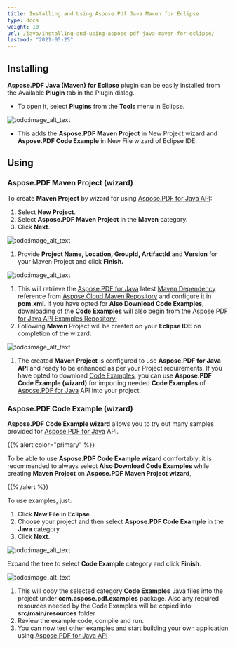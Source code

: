 ```yaml
---
title: Installing and Using Aspose.Pdf Java Maven for Eclipse
type: docs
weight: 10
url: /java/installing-and-using-aspose-pdf-java-maven-for-eclipse/
lastmod: "2021-05-25"
---
```


## Installing

**Aspose.PDF Java (Maven) for Eclipse** plugin can be easily installed from the Available **Plugin** tab in the Plugin dialog.

- To open it, select **Plugins** from the **Tools** menu in Eclipse.

![todo:image_alt_text](http://i.imgur.com/PCMRMUT.png)

- This adds the **Aspose.PDF Maven Project** in New Project wizard and **Aspose.PDF Code Example** in New File wizard of Eclipse IDE.

## Using

### Aspose.PDF Maven Project (wizard)

To create **Maven Project** by wizard for using [Aspose.PDF for Java API](http://www.aspose.com/java/pdf-component.aspx):

1. Select **New Project**.
1. Select **Aspose.PDF Maven Project** in the **Maven** category.
1. Click **Next**.

![todo:image_alt_text](http://i.imgur.com/6iywqND.png)

1. Provide **Project Name, Location, GroupId, ArtifactId** and **Version** for your Maven Project and click **Finish.**

![todo:image_alt_text](http://i.imgur.com/zURjIn1.png)

1. This will retrieve the [Aspose.PDF for Java](http://www.aspose.com/java/pdf-component.aspx) latest [Maven Dependency](http://maven.aspose.com/repository/ext-release-local/com/aspose/aspose-pdf/) reference from [Aspose Cloud Maven Repository](http://maven.aspose.com/artifactory/webapp/home.html?0) and configure it in **pom.xml**. If you have opted for **Also Download Code Examples,** downloading of the **Code Examples** will also begin from the [Aspose.PDF for Java API Examples Repository. ](https://github.com/aspose-pdf/Aspose.PDF-for-Java/tree/master/Examples)
1. Following **Maven** Project will be created on your **Eclipse IDE** on completion of the wizard:

![todo:image_alt_text](http://i.imgur.com/xRfHrku.png)

1. The created **Maven Project** is configured to use **Aspose.PDF for Java API** and ready to be enhanced as per your Project requirements.
   If you have opted to download [Code Examples](https://github.com/aspose-pdf/Aspose.PDF-for-Java/tree/master/Examples), you can use **Aspose.PDF Code Example (wizard)** for importing needed **Code Examples** of [Aspose.PDF for Java](http://www.aspose.com/java/pdf-component.aspx) API into your project.

### Aspose.PDF Code Example (wizard)
**Aspose.PDF Code Example wizard** allows you to try out many samples provided for [Aspose.PDF for Java](http://www.aspose.com/java/pdf-component.aspx) API.

{{% alert color="primary" %}}

To be able to use **Aspose.PDF Code Example wizard** comfortably: it is recommended to always select **Also Download Code Examples** while creating **Maven Project** on **Aspose.PDF Maven Project** **wizard**,

{{% /alert %}}

To use examples, just:

1. Click **New File** in **Eclipse**.
1. Choose your project and then select **Aspose.PDF Code Example** in the **Java** category.
1. Click **Next**.

![todo:image_alt_text](http://i.imgur.com/AuWybe8.png)

 Expand the tree to select **Code Example** category and click **Finish**.

![todo:image_alt_text](http://i.imgur.com/PToFZjJ.png)

1. This will copy the selected category **Code Examples** Java files into the project under **com.aspose.pdf.examples** package. Also any required resources needed by the Code Examples will be copied into **src/main/resources** folder
1. Review the example code, compile and run.
1. You can now test other examples and start building your own application using [Aspose.PDF for Java API](http://www.aspose.com/java/pdf-component.aspx)
